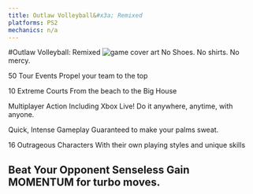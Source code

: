 ```yaml
---
title: Outlaw Volleyball&#x3a; Remixed
platforms: PS2
mechanics: n/a
---
```

#Outlaw Volleyball: Remixed
![game cover art](//images.igdb.com/igdb/image/upload/t_thumb/nebf5oyyvlbdneivqqlr.jpg "Logo Title Text 1")
No Shoes. No shirts. No mercy. 
 
50 Tour Events 
Propel your team to the top 
 
10 Extreme Courts 
From the beach to the Big House 
 
Multiplayer Action Including Xbox Live! 
Do it anywhere, anytime, with anyone. 
 
Quick, Intense Gameplay 
Guaranteed to make your palms sweat. 
 
16 Outrageous Characters 
With their own playing styles and unique skills 
 
Beat Your Opponent Senseless 
Gain MOMENTUM for turbo moves.
-
